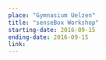 ```yaml
---
place: "Gymnasium Uelzen"
title: "senseBox Workshop"
starting-date: 2016-09-15
ending-date: 2016-09-15
link:
---
```

